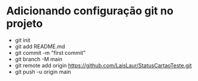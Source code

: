 # Adicionando configuração git no projeto 

 * git init
 * git add README.md
 * git commit -m "first commit"
 * git branch -M main
 * git remote add origin https://github.com/LaisLaur/StatusCartaoTeste.git
 * git push -u origin main

